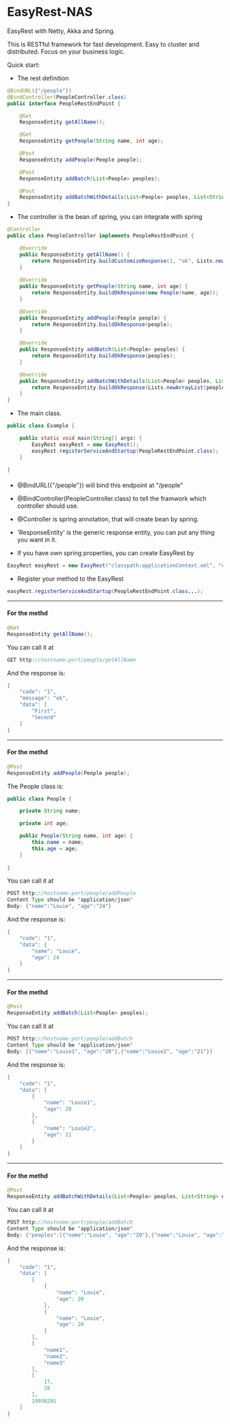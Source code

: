 # EasyRest-NAS

EasyRest with Netty, Akka and Spring.

This is RESTful framework for fast development. Easy to cluster and distributed. Focus on your business logic.

Quick start:

* The rest definition
```java
@BindURL({"/people"})
@BindController(PeopleController.class)
public interface PeopleRestEndPoint {

    @Get
    ResponseEntity getAllName();

    @Get
    ResponseEntity getPeople(String name, int age);

    @Post
    ResponseEntity addPeople(People people);

    @Post
    ResponseEntity addBatch(List<People> peoples);

    @Post
    ResponseEntity addBatchWithDetails(List<People> peoples, List<String> name, List<Integer> age, long birth);
}
```

* The controller is the bean of spring, you can integrate with spring  
```java
@Controller
public class PeopleController implements PeopleRestEndPoint {

    @Override
    public ResponseEntity getAllName() {
        return ResponseEntity.buildCustomizeResponse(1, "ok", Lists.newArrayList("First", "Second"));
    }
    
    @Override
    public ResponseEntity getPeople(String name, int age) {
        return ResponseEntity.buildOkResponse(new People(name, age));
    }

    @Override
    public ResponseEntity addPeople(People people) {
        return ResponseEntity.buildOkResponse(people);
    }

    @Override
    public ResponseEntity addBatch(List<People> peoples) {
        return ResponseEntity.buildOkResponse(peoples);
    }

    @Override
    public ResponseEntity addBatchWithDetails(List<People> peoples, List<String> name, List<Integer> age, long birth) {
        return ResponseEntity.buildOkResponse(Lists.newArrayList(peoples, name, age, birth));
    }
}
```

* The main class.
```java
public class Example {

    public static void main(String[] args) {
        EasyRest easyRest = new EasyRest();
        easyRest.registerServiceAndStartup(PeopleRestEndPoint.class);
    }

}
```

####
* @BindURL({"/people"}) will bind this endpoint at "/people"

* @BindController(PeopleController.class) to tell the framwork which controller should use.

* @Controller is spring annotation, that will create bean by spring.

* 'ResponseEntity' is the generic response entity, you can put any thing you want in it.

* If you have own spring properties, you can create EasyRest by
```java
EasyRest easyRest = new EasyRest("classpath:applicationContext.xml", "classpath:applicationContext-01.xml"...);
```
* Register your method to the EasyRest 
```java
easyRest.registerServiceAndStartup(PeopleRestEndPoint.class...);
```

***
#### For the methd 
```java
@Get
ResponseEntity getAllName();
```
You can call it at 
```java
GET http://hostname:port/people/getAllName
```
And the response is:
```java
{
    "code": "1",
    "message": "ok",
    "data": [
        "First",
        "Second"
    ]
}
```

***
#### For the methd 
```java
@Post
ResponseEntity addPeople(People people);
```
The People class is:
```java
public class People {

    private String name;

    private int age;

    public People(String name, int age) {
        this.name = name;
        this.age = age;
    }
    
}
```
You can call it at 
```java
POST http://hostname:port/people/addPeople
Content Type should be 'application/json'
Body: {"name":"Louie", "age":"24"}
```
And the response is:
```java
{
    "code": "1",
    "data": {
        "name": "Louie",
        "age": 24
    }
}
```

***
#### For the methd 
```java
@Post
ResponseEntity addBatch(List<People> peoples);
```
You can call it at 
```java
POST http://hostname:port/people/addBatch
Content Type should be 'application/json'
Body: [{"name":"Louie1", "age":"20"},{"name":"Louie2", "age":"21"}]
```
And the response is:
```java
{
    "code": "1",
    "data": [
        {
            "name": "Louie1",
            "age": 20
        },
        {
            "name": "Louie2",
            "age": 21
        }
    ]
}
```

***
#### For the methd 
```java
@Post
ResponseEntity addBatchWithDetails(List<People> peoples, List<String> name, List<Integer> age, long birth);
```
You can call it at 
```java
POST http://hostname:port/people/addBatch
Content Type should be 'application/json'
Body: {"peoples":[{"name":"Louie", "age":"20"},{"name":"Louie", "age":"20"}], "name":["name1", "name2", "name3"], "age":[17,28], "birth":19930201}
```
And the response is:
```java
{
    "code": "1",
    "data": [
        [
            {
                "name": "Louie",
                "age": 20
            },
            {
                "name": "Louie",
                "age": 20
            }
        ],
        [
            "name1",
            "name2",
            "name3"
        ],
        [
            17,
            28
        ],
        19930201
    ]
}
```
